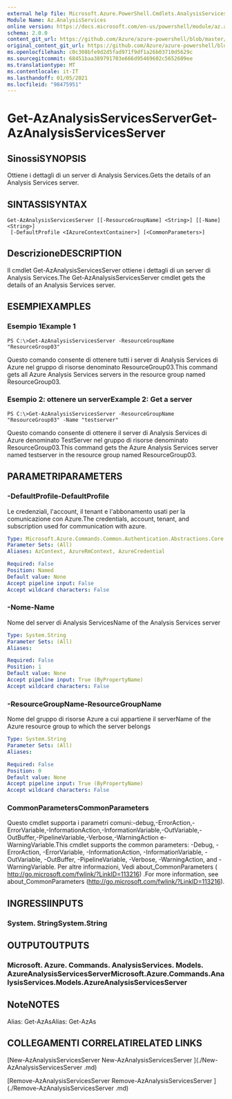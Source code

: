 ```yaml
---
external help file: Microsoft.Azure.PowerShell.Cmdlets.AnalysisServices.dll-Help.xml
Module Name: Az.AnalysisServices
online version: https://docs.microsoft.com/en-us/powershell/module/az.analysisservices/get-azanalysisservicesserver
schema: 2.0.0
content_git_url: https://github.com/Azure/azure-powershell/blob/master/src/AnalysisServices/AnalysisServices/help/Get-AzAnalysisServicesServer.md
original_content_git_url: https://github.com/Azure/azure-powershell/blob/master/src/AnalysisServices/AnalysisServices/help/Get-AzAnalysisServicesServer.md
ms.openlocfilehash: c0c308bfe9d2d5fad971f9df1a26b03710d5629c
ms.sourcegitcommit: 68451baa389791703e666d95469602c5652609ee
ms.translationtype: MT
ms.contentlocale: it-IT
ms.lasthandoff: 01/05/2021
ms.locfileid: "98475951"
---
```

# <span data-ttu-id="250d4-101">Get-AzAnalysisServicesServer</span><span class="sxs-lookup"><span data-stu-id="250d4-101">Get-AzAnalysisServicesServer</span></span>

## <span data-ttu-id="250d4-102">Sinossi</span><span class="sxs-lookup"><span data-stu-id="250d4-102">SYNOPSIS</span></span>
<span data-ttu-id="250d4-103">Ottiene i dettagli di un server di Analysis Services.</span><span class="sxs-lookup"><span data-stu-id="250d4-103">Gets the details of an Analysis Services server.</span></span>

## <span data-ttu-id="250d4-104">SINTASSI</span><span class="sxs-lookup"><span data-stu-id="250d4-104">SYNTAX</span></span>

```
Get-AzAnalysisServicesServer [[-ResourceGroupName] <String>] [[-Name] <String>]
 [-DefaultProfile <IAzureContextContainer>] [<CommonParameters>]
```

## <span data-ttu-id="250d4-105">Descrizione</span><span class="sxs-lookup"><span data-stu-id="250d4-105">DESCRIPTION</span></span>
<span data-ttu-id="250d4-106">Il cmdlet Get-AzAnalysisServicesServer ottiene i dettagli di un server di Analysis Services.</span><span class="sxs-lookup"><span data-stu-id="250d4-106">The Get-AzAnalysisServicesServer cmdlet gets the details of an Analysis Services server.</span></span>

## <span data-ttu-id="250d4-107">ESEMPI</span><span class="sxs-lookup"><span data-stu-id="250d4-107">EXAMPLES</span></span>

### <span data-ttu-id="250d4-108">Esempio 1</span><span class="sxs-lookup"><span data-stu-id="250d4-108">Example 1</span></span>
```
PS C:\>Get-AzAnalysisServicesServer -ResourceGroupName "ResourceGroup03"
```

<span data-ttu-id="250d4-109">Questo comando consente di ottenere tutti i server di Analysis Services di Azure nel gruppo di risorse denominato ResourceGroup03.</span><span class="sxs-lookup"><span data-stu-id="250d4-109">This command gets all Azure Analysis Services servers in the resource group named ResourceGroup03.</span></span>

### <span data-ttu-id="250d4-110">Esempio 2: ottenere un server</span><span class="sxs-lookup"><span data-stu-id="250d4-110">Example 2: Get a server</span></span>
```
PS C:\>Get-AzAnalysisServicesServer -ResourceGroupName "ResourceGroup03" -Name "testserver"
```

<span data-ttu-id="250d4-111">Questo comando consente di ottenere il server di Analysis Services di Azure denominato TestServer nel gruppo di risorse denominato ResourceGroup03.</span><span class="sxs-lookup"><span data-stu-id="250d4-111">This command gets the Azure Analysis Services server named testserver in the resource group named ResourceGroup03.</span></span>

## <span data-ttu-id="250d4-112">PARAMETRI</span><span class="sxs-lookup"><span data-stu-id="250d4-112">PARAMETERS</span></span>

### <span data-ttu-id="250d4-113">-DefaultProfile</span><span class="sxs-lookup"><span data-stu-id="250d4-113">-DefaultProfile</span></span>
<span data-ttu-id="250d4-114">Le credenziali, l'account, il tenant e l'abbonamento usati per la comunicazione con Azure.</span><span class="sxs-lookup"><span data-stu-id="250d4-114">The credentials, account, tenant, and subscription used for communication with azure.</span></span>

```yaml
Type: Microsoft.Azure.Commands.Common.Authentication.Abstractions.Core.IAzureContextContainer
Parameter Sets: (All)
Aliases: AzContext, AzureRmContext, AzureCredential

Required: False
Position: Named
Default value: None
Accept pipeline input: False
Accept wildcard characters: False
```

### <span data-ttu-id="250d4-115">-Nome</span><span class="sxs-lookup"><span data-stu-id="250d4-115">-Name</span></span>
<span data-ttu-id="250d4-116">Nome del server di Analysis Services</span><span class="sxs-lookup"><span data-stu-id="250d4-116">Name of the Analysis Services server</span></span>

```yaml
Type: System.String
Parameter Sets: (All)
Aliases:

Required: False
Position: 1
Default value: None
Accept pipeline input: True (ByPropertyName)
Accept wildcard characters: False
```

### <span data-ttu-id="250d4-117">-ResourceGroupName</span><span class="sxs-lookup"><span data-stu-id="250d4-117">-ResourceGroupName</span></span>
<span data-ttu-id="250d4-118">Nome del gruppo di risorse Azure a cui appartiene il server</span><span class="sxs-lookup"><span data-stu-id="250d4-118">Name of the Azure resource group to which the server belongs</span></span>

```yaml
Type: System.String
Parameter Sets: (All)
Aliases:

Required: False
Position: 0
Default value: None
Accept pipeline input: True (ByPropertyName)
Accept wildcard characters: False
```

### <span data-ttu-id="250d4-119">CommonParameters</span><span class="sxs-lookup"><span data-stu-id="250d4-119">CommonParameters</span></span>
<span data-ttu-id="250d4-120">Questo cmdlet supporta i parametri comuni:-debug,-ErrorAction,-ErrorVariable,-InformationAction,-InformationVariable,-OutVariable,-OutBuffer,-PipelineVariable,-Verbose,-WarningAction e-WarningVariable.</span><span class="sxs-lookup"><span data-stu-id="250d4-120">This cmdlet supports the common parameters: -Debug, -ErrorAction, -ErrorVariable, -InformationAction, -InformationVariable, -OutVariable, -OutBuffer, -PipelineVariable, -Verbose, -WarningAction, and -WarningVariable.</span></span> <span data-ttu-id="250d4-121">Per altre informazioni, Vedi about_CommonParameters ( http://go.microsoft.com/fwlink/?LinkID=113216) .</span><span class="sxs-lookup"><span data-stu-id="250d4-121">For more information, see about_CommonParameters (http://go.microsoft.com/fwlink/?LinkID=113216).</span></span>

## <span data-ttu-id="250d4-122">INGRESSI</span><span class="sxs-lookup"><span data-stu-id="250d4-122">INPUTS</span></span>

### <span data-ttu-id="250d4-123">System. String</span><span class="sxs-lookup"><span data-stu-id="250d4-123">System.String</span></span>

## <span data-ttu-id="250d4-124">OUTPUT</span><span class="sxs-lookup"><span data-stu-id="250d4-124">OUTPUTS</span></span>

### <span data-ttu-id="250d4-125">Microsoft. Azure. Commands. AnalysisServices. Models. AzureAnalysisServicesServer</span><span class="sxs-lookup"><span data-stu-id="250d4-125">Microsoft.Azure.Commands.AnalysisServices.Models.AzureAnalysisServicesServer</span></span>

## <span data-ttu-id="250d4-126">Note</span><span class="sxs-lookup"><span data-stu-id="250d4-126">NOTES</span></span>
<span data-ttu-id="250d4-127">Alias: Get-AzAs</span><span class="sxs-lookup"><span data-stu-id="250d4-127">Alias: Get-AzAs</span></span>

## <span data-ttu-id="250d4-128">COLLEGAMENTI CORRELATI</span><span class="sxs-lookup"><span data-stu-id="250d4-128">RELATED LINKS</span></span>

[<span data-ttu-id="250d4-129">New-AzAnalysisServicesServer </span><span class="sxs-lookup"><span data-stu-id="250d4-129">New-AzAnalysisServicesServer </span></span>](./New-AzAnalysisServicesServer .md)

[<span data-ttu-id="250d4-130">Remove-AzAnalysisServicesServer </span><span class="sxs-lookup"><span data-stu-id="250d4-130">Remove-AzAnalysisServicesServer </span></span>](./Remove-AzAnalysisServicesServer .md)
